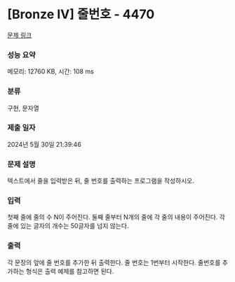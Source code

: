 # [Bronze IV] 줄번호 - 4470 

[문제 링크](https://www.acmicpc.net/problem/4470) 

### 성능 요약

메모리: 12760 KB, 시간: 108 ms

### 분류

구현, 문자열

### 제출 일자

2024년 5월 30일 21:39:46

### 문제 설명

<p>
	텍스트에서 줄을 입력받은 뒤, 줄 번호를 출력하는 프로그램을 작성하시오.</p>

### 입력 

 <p>
	첫째 줄에 줄의 수 N이 주어진다. 둘째 줄부터 N개의 줄에 각 줄의 내용이 주어진다. 각 줄에 있는 글자의 개수는 50글자를 넘지 않는다.</p>

### 출력 

 <p>
	각 문장의 앞에 줄 번호를 추가한 뒤 출력한다. 줄 번호는 1번부터 시작한다. 줄번호를 추가하는 형식은 출력 예제를 참고하면 된다.</p>

